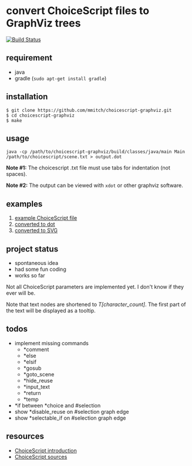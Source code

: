 convert ChoiceScript files to GraphViz trees
============================================

[![Build Status](https://travis-ci.org/mmitch/choicescript-graphviz.svg?branch=master)](https://travis-ci.org/mmitch/choicescript-graphviz)

requirement
-----------

- java
- gradle (`sudo apt-get install gradle`)

installation
------------
```
$ git clone https://github.com/mmitch/choicescript-graphviz.git
$ cd choicescript-graphviz
$ make
```

usage
-----

`java -cp /path/to/choicescript-graphviz/build/classes/java/main Main /path/to/choicescript/scene.txt > output.dot`

**Note #1:** The choicescript .txt file must use tabs for indentation (not spaces).

**Note #2:** The output can be viewed with `xdot` or other graphviz software.

examples
--------

1. [example ChoiceScript file](example/example.txt)
2. [converted to dot](example/example.dot)
3. [converted to SVG](example/example.dot.svg)

project status
--------------

- spontaneous idea
- had some fun coding
- works so far

Not all ChoiceScript parameters are implemented yet.  I don't know if
they ever will be.

Note that text nodes are shortened to *T[character_count]*.  The first
part of the text will be displayed as a tooltip.

todos
-----

- implement missing commands
  - *comment
  - *else
  - *elsif
  - *gosub
  - *goto_scene
  - *hide_reuse
  - *input_text
  - *return
  - *temp
- *if between *choice and #selection
- show *disable_reuse on #selection graph edge
- show *selectable_if on #selection graph edge

resources
---------

- [ChoiceScript introduction](https://www.choiceofgames.com/make-your-own-games/choicescript-intro/)
- [ChoiceScript sources](https://github.com/dfabulich/choicescript)
